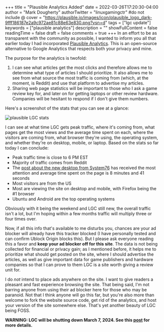 +++
title = "Plausible Analytics Added"
date = 2022-03-26T17:20:30-04:00
author = "Mark Dougherty"
authorTwitter = "linuxgamingctr" #do not include @
cover = "https://plausible.io/images/icon/plausible_logo_dark-9fff186187e2a9c972ae81c88e63e830.png?vsn=d"
tags = ["lgc update"]
keywords = ["plausible analytics"]
description = ""
showFullContent = false
readingTime = false
draft = false
comments = true
+++
In an effort to be as transparent with the community as possible, I wanted to inform you all that earlier today I had incorporated [Plausible Analytics](https://plausible.io/). This is an open-source alternative to Google Analytics that respects both your privacy and mine.

The purpose for the analytics is twofold:
1. I can see what articles get the most clicks and therefore allows me to determine what type of articles I should prioritize. It also allows me to see from what source the most traffic is coming from (which, at the moment, is Reddit) and use that platform to advertise my articles.
2. Sharing web page statistics will be important to those who I ask a game review key for, and later on for getting laptops or other review hardware. Companies will be hesitant to respond if I don't give them numbers.

Here's a screenshot of the stats that you can see at a glance:

![plausible LGC stats](/images/plausible/stats.jpg)

I can see at what time LGC gets peak traffic, where it's coming from, what pages get the most views and the average time spent on each, where the visitors are coming from, what browser they're using, the operating system, and whether they're on desktop, mobile, or laptop. Based on the stats so far today I can conclude:
- Peak traffic time is close to 6 PM EST
- Majority of traffic comes from Reddit
- The [post about the new desktop from System76](https://linuxgamingcentral.com/posts/system76_new_de_written_in_rust/) has received the most attention and average time spent on the page is 8 minutes and 41 seconds
- Most visitors are from the US
- Most are viewing the site on desktop and mobile, with Firefox being the #1 browser
- Ubuntu and Android are the top operating systems

Obviously with it being the weekend and LGC still new, the overall traffic isn't a lot, but I'm hoping within a few months traffic will multiply three or four times over.

Now, if all this info that's available to me disturbs you, chances are your ad blocker will already have this tracker blocked (I have personally tested and can confirm Ublock Origin blocks this). But I please ask everyone reading this a favor and **keep your ad blocker off for this site**. The data is not being collected for financial or privacy gain; as I mentioned before, it helps me to prioritize what should get posted on the site, where I should advertise the articles, as well as give important data for game publishers and hardware companies so that I can prove to them LGC is a site worth giving a review unit for. 

I do *not* intend to place ads anywhere on the site. I want to give readers a pleasant and fast experience browsing the site. That being said, I'm not barring anyone from using their ad blocker here for those who may be paranoid. Not that I think anyone will go this far, but you're also more than welcome to fork the website source code, get rid of the analytics, and host your version of the site somewhere else. That's yet another beauty of LGC being FOSS.

**WARNING: LGC will be shutting down March 7, 2024. See this [post](https://linuxgamingcentral.com/posts/the-end-of-lgc/) for more details.**
